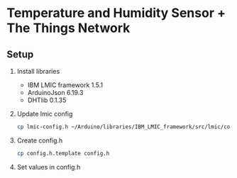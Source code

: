 # Temperature and Humidity Sensor + The Things Network

## Setup

1. Install libraries

    - IBM LMIC framework 1.5.1
    - ArduinoJson 6.19.3
    - DHTlib 0.1.35

2. Update lmic config

    ```sh
    cp lmic-config.h ~/Arduino/libraries/IBM_LMIC_framework/src/lmic/config.h
    ```

3. Create config.h

    ```sh
    cp config.h.template config.h
    ```

4. Set values in config.h
